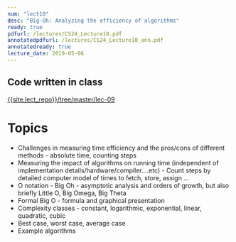 ```yaml
---
num: "lect10"
desc: "Big-Oh: Analyzing the efficiency of algorithms"
ready: true
pdfurl: /lectures/CS24_Lecture10.pdf
annotatedpdfurl: /lectures/CS24_Lecture10_ann.pdf
annotatedready: true
lecture_date: 2019-05-06
---
```


## Code written in class
[{{site.lect_repo}}/tree/master/lec-09]({{site.lect_repo}}/tree/master/lec-10)

# Topics

* Challenges in measuring time efficiency and the pros/cons of different methods - absolute time, counting steps 
* Measuring the impact of algorithms on running time (independent of implementation details/hardware/compiler....etc) - Count steps by detailed computer model of times to fetch, store, assign … 
* O notation - Big Oh - asymptotic analysis and orders of growth, but also briefly Little O, Big Omega, Big Theta
* Formal Big O - formula and graphical presentation
* Complexity classes - constant, logarithmic, exponential, linear, quadratic, cubic
* Best case, worst case, average case
* Example algorithms
